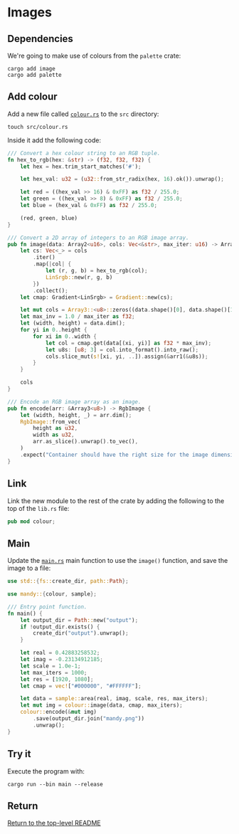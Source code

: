 # Images

## Dependencies

We're going to make use of colours from the `palette` crate:

```shell
cargo add image
cargo add palette
```

## Add colour

Add a new file called [`colour.rs`](./src/colour.rs) to the `src` directory:

```shell
touch src/colour.rs
```

Inside it add the following code:

```rust
/// Convert a hex colour string to an RGB tuple.
fn hex_to_rgb(hex: &str) -> (f32, f32, f32) {
    let hex = hex.trim_start_matches('#');

    let hex_val: u32 = (u32::from_str_radix(hex, 16).ok()).unwrap();

    let red = ((hex_val >> 16) & 0xFF) as f32 / 255.0;
    let green = ((hex_val >> 8) & 0xFF) as f32 / 255.0;
    let blue = (hex_val & 0xFF) as f32 / 255.0;

    (red, green, blue)
}

/// Convert a 2D array of integers to an RGB image array.
pub fn image(data: Array2<u16>, cols: Vec<&str>, max_iter: u16) -> Array3<u8> {
    let cs: Vec<_> = cols
        .iter()
        .map(|col| {
            let (r, g, b) = hex_to_rgb(col);
            LinSrgb::new(r, g, b)
        })
        .collect();
    let cmap: Gradient<LinSrgb> = Gradient::new(cs);

    let mut cols = Array3::<u8>::zeros((data.shape()[0], data.shape()[1], 3));
    let max_inv = 1.0 / max_iter as f32;
    let (width, height) = data.dim();
    for yi in 0..height {
        for xi in 0..width {
            let col = cmap.get(data[(xi, yi)] as f32 * max_inv);
            let u8s: [u8; 3] = col.into_format().into_raw();
            cols.slice_mut(s![xi, yi, ..]).assign(&arr1(&u8s));
        }
    }

    cols
}

/// Encode an RGB image array as an image.
pub fn encode(arr: &Array3<u8>) -> RgbImage {
    let (width, height, _) = arr.dim();
    RgbImage::from_vec(
        height as u32,
        width as u32,
        arr.as_slice().unwrap().to_vec(),
    )
    .expect("Container should have the right size for the image dimensions.")
}
```

## Link

Link the new module to the rest of the crate by adding the following to the top of the `lib.rs` file:

```rust
pub mod colour;
```

## Main

Update the [`main.rs`](./src/bin/main.rs) main function to use the `image()` function, and save the image to a file:

```rust
use std::{fs::create_dir, path::Path};

use mandy::{colour, sample};

/// Entry point function.
fn main() {
    let output_dir = Path::new("output");
    if !output_dir.exists() {
        create_dir("output").unwrap();
    }

    let real = 0.42883258532;
    let imag = -0.23134912185;
    let scale = 1.0e-1;
    let max_iters = 1000;
    let res = [1920, 1080];
    let cmap = vec!["#000000", "#FFFFFF"];

    let data = sample::area(real, imag, scale, res, max_iters);
    let mut img = colour::image(data, cmap, max_iters);
    colour::encode(&mut img)
        .save(output_dir.join("mandy.png"))
        .unwrap();
}
```

## Try it

Execute the program with:

```shell
cargo run --bin main --release
```

## Return

[Return to the top-level README](./../../README.md)
